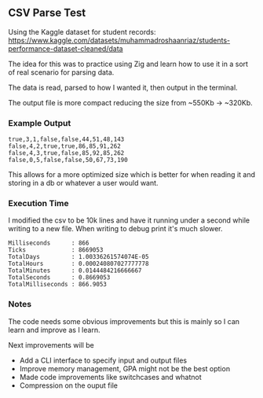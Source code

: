 ## CSV Parse Test
Using the Kaggle dataset for student records: https://www.kaggle.com/datasets/muhammadroshaanriaz/students-performance-dataset-cleaned/data

The idea for this was to practice using Zig and learn how to use it in a sort of real scenario for parsing data.

The data is read, parsed to how I wanted it, then output in the terminal. 

The output file is more compact reducing the size from ~550Kb -> ~320Kb. 

### Example Output
```
true,3,1,false,false,44,51,48,143
false,4,2,true,true,86,85,91,262
false,4,3,true,false,85,92,85,262
false,0,5,false,false,50,67,73,190
```
This allows for a more optimized size which is better for when reading it and storing in a db or whatever a user would want.

### Execution Time
I modified the csv to be 10k lines and have it running under a second while writing to a new file. When writing to debug print it's much slower.

```
Milliseconds      : 866
Ticks             : 8669053
TotalDays         : 1.00336261574074E-05
TotalHours        : 0.000240807027777778
TotalMinutes      : 0.0144484216666667
TotalSeconds      : 0.8669053
TotalMilliseconds : 866.9053
```

### Notes
The code needs some obvious improvements but this is mainly so I can learn and improve as I learn.

Next improvements will be
- Add a CLI interface to specify input and output files
- Improve memory management, GPA might not be the best option
- Made code improvements like switchcases and whatnot
- Compression on the ouput file